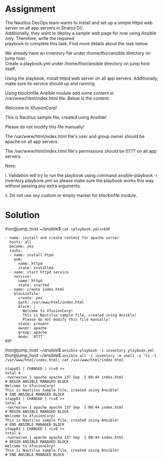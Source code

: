# Assignment
The Nautilus DevOps team wants to install and set up a simple httpd web server on all app servers in Stratos DC.  
Additionally, they want to deploy a sample web page for now using Ansible only. Therefore, write the required  
playbook to complete this task. Find more details about the task below.

We already have an inventory file under /home/thor/ansible directory on jump host.  
Create a playbook.yml under /home/thor/ansible directory on jump host itself.

Using the playbook, install httpd web server on all app servers. Additionally, make sure its service should up and running.

Using blockinfile Ansible module add some content in /var/www/html/index.html file. Below is the content:

Welcome to XfusionCorp!

This is Nautilus sample file, created using Ansible!

Please do not modify this file manually!

The /var/www/html/index.html file's user and group owner should be apache on all app servers.

The /var/www/html/index.html file's permissions should be 0777 on all app servers.

Note:

i. Validation will try to run the playbook using command ansible-playbook -i inventory playbook.yml so please make sure the playbook works this way without passing any extra arguments.

ii. Do not use any custom or empty marker for blockinfile module.

# Solution
thor@jump_host ~/ansible$ `cat >playbook.yml<<EOF`
```
- name: install and create content for apache server
  hosts: all
  become: yes
  tasks:
  - name: install htpd
    yum:
      name: httpd
      state: installed
  - name: start httpd service
    service:
      name: httpd
      state: started
  - name: create index.html
    blockinfile:
      create: yes
      path: /var/www/html/index.html
      block: |
        Welcome to XfusionCorp!
        This is Nautilus sample file, created using Ansible!
        Please do not modify this file manually!
      state: present
      owner: apache
      group: apache
      mode: `0777`
EOF
```
thor@jump_host ~/ansible$ `ansible-playbook -i inventory playbook.yml`  
thor@jump_host ~/ansible$ `ansible all -i inventory -m shell -a "ls -l /var/www/html/index.html; cat /var/www/html/index.html`
```
stapp01 | CHANGED | rc=0 >>
total 4
-rwxrwxrwx 1 apache apache 137 Sep  1 00:44 index.html
# BEGIN ANSIBLE MANAGED BLOCK
Welcome to XfusionCorp!
This is Nautilus sample file, created using Ansible!
# END ANSIBLE MANAGED BLOCK
stapp03 | CHANGED | rc=0 >>
total 4
-rwxrwxrwx 1 apache apache 137 Sep  1 00:44 index.html
# BEGIN ANSIBLE MANAGED BLOCK
Welcome to XfusionCorp!
This is Nautilus sample file, created using Ansible!
# END ANSIBLE MANAGED BLOCK
stapp02 | CHANGED | rc=0 >>
total 4
-rwxrwxrwx 1 apache apache 137 Sep  1 00:44 index.html
# BEGIN ANSIBLE MANAGED BLOCK
Welcome to XfusionCorp!
This is Nautilus sample file, created using Ansible!
# END ANSIBLE MANAGED BLOCK
```

